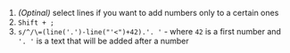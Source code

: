 1. *(Optinal)* select lines if you want to add numbers only to a certain ones
2. `Shift + ;`
3. `s/^/\=(line('.')-line("'<")+42).'. '` - where `42` is a first number and `'. '` is a text that will be added after a number